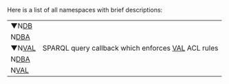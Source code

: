 Here is a list of all namespaces with brief descriptions:
 

|   |   |
|---|---|
|▼N[DB](https://docs.openlinksw.com/valdocs/namespaceDB.html)||
|N[DBA](https://docs.openlinksw.com/valdocs/namespaceDB_1_1DBA.html)||
|▼N[VAL](https://docs.openlinksw.com/valdocs/namespaceVAL.html)|SPARQL query callback which enforces [VAL](https://docs.openlinksw.com/valdocs/namespaceVAL.html "SPARQL query callback which enforces VAL ACL rules.") ACL rules|
|N[DBA](https://docs.openlinksw.com/valdocs/namespaceVAL_1_1DBA.html)||
|N[VAL](https://docs.openlinksw.com/valdocs/namespaceVAL_1_1VAL.html)|
